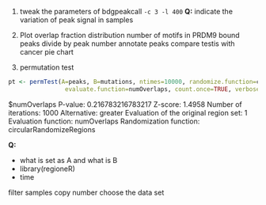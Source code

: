 1. tweak the parameters of bdgpeakcall
`-c 3 -l 400`
**Q:** indicate the variation of peak signal in samples

2.  Plot overlap fraction distribution
number of motifs in PRDM9 bound peaks
divide by peak number
annotate peaks compare testis with cancer pie chart

4. permutation test
```r
pt <- permTest(A=peaks, B=mutations, ntimes=10000, randomize.function=circularRandomizeRegions,
                evaluate.function=numOverlaps, count.once=TRUE, verbose=FALSE)
```
$numOverlaps
P-value: 0.216783216783217
Z-score: 1.4958
Number of iterations: 1000
Alternative: greater
Evaluation of the original region set: 1
Evaluation function: numOverlaps
Randomization function: circularRandomizeRegions

**Q:**
- what is set as A and what is B
- library(regioneR)
- time


filter samples 
copy number
choose the data set




<!--stackedit_data:
eyJoaXN0b3J5IjpbMTUzMDQwMTIwOSwxODY0MDkxNDQzLC0xMT
kyMzk0NTI5LC0xODM1Mjk0OTc0LDUyMTI1MzAzMywtODk1NzM3
MTIyXX0=
-->